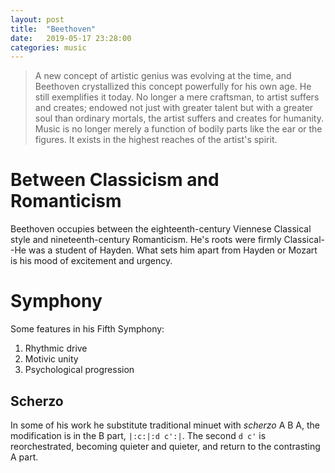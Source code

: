 ```yaml
---
layout: post
title:  "Beethoven"
date:   2019-05-17 23:28:00
categories: music
---
```


> A new concept of artistic genius was evolving at the time, and Beethoven crystallized this concept powerfully for his own age. He still exemplifies it today. No longer a mere craftsman, to artist suffers and creates; endowed not just with greater talent but with a greater soul than ordinary mortals, the artist suffers and creates for humanity. Music is no longer merely a function of bodily parts like the ear or the figures. It exists in the highest reaches of the artist's spirit.

# Between Classicism and Romanticism

Beethoven occupies between the eighteenth-century Viennese Classical style and nineteenth-century Romanticism. He's roots were firmly Classical--He was a student of Hayden. What sets him apart from Hayden or Mozart is his mood of excitement and urgency.

# Symphony

Some features in his Fifth Symphony:
1. Rhythmic drive
2. Motivic unity
3. Psychological progression

## Scherzo

In some of his work he substitute traditional minuet with *scherzo* A B A, the modification is in the B part, `|:c:|:d c':|`. The second `d c'` is reorchestrated, becoming quieter and quieter, and return to the contrasting A part.

